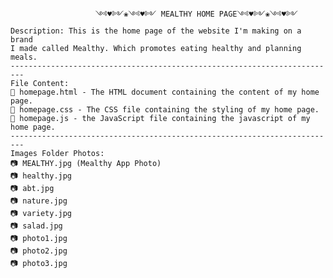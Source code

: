 			           ༺♥༻❀༺♥༻ MEALTHY HOME PAGE༺♥༻❀༺♥༻
	Description: This is the home page of the website I'm making on a brand
	I made called Mealthy. Which promotes eating healthy and planning meals.
	-------------------------------------------------------------------------
	File Content:
	📄 homepage.html - The HTML document containing the content of my home page.
	📄 homepage.css - The CSS file containing the styling of my home page.
	📄 homepage.js - the JavaScript file containing the javascript of my home page.
	-------------------------------------------------------------------------
	Images Folder Photos:
	📷 MEALTHY.jpg (Mealthy App Photo)
	📷 healthy.jpg
	📷 abt.jpg
	📷 nature.jpg
	📷 variety.jpg
	📷 salad.jpg
	📷 photo1.jpg
	📷 photo2.jpg
	📷 photo3.jpg
